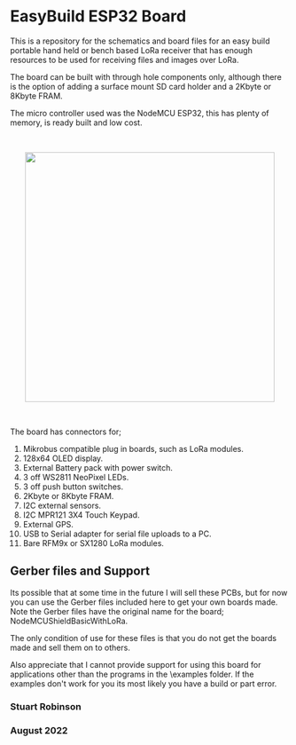 # EasyBuild ESP32 Board

This is a repository for the schematics and board files for an easy build portable hand held or bench based LoRa receiver that has enough resources to be used for receiving files and images over LoRa.

The board can be built with through hole components only, although there is the option of adding a surface mount SD card holder and a 2Kbyte or 8Kbyte FRAM. 

The micro controller used was the NodeMCU ESP32, this has plenty of memory, is ready built and low cost.


<br>
<p align="center">
  <img width="450"  src="/images/NodeMCU_Shield_1.jpg">
</p>
<br>



The board has connectors for;

1. Mikrobus compatible plug in boards, such as LoRa modules.
1. 128x64 OLED display.
1. External Battery pack with power switch.
1. 3 off WS2811 NeoPixel LEDs.
1. 3 off push button switches.
1. 2Kbyte or 8Kbyte FRAM.  
1. I2C external sensors.
1. I2C MPR121 3X4 Touch Keypad.
1. External GPS.
1. USB to Serial adapter for serial file uploads to a PC.
1. Bare RFM9x or SX1280 LoRa modules.
  

## Gerber files and Support

Its possible that at some time in the future I will sell these PCBs, but for now you can use the Gerber files included here to get your own boards made. Note the Gerber files have the original name for the board; NodeMCUShieldBasicWithLoRa.

The only condition of use for these files is that you do not get the boards made and sell them on to others. 

Also appreciate that I cannot provide support for using this board for applications other than the programs in the \examples folder. If the examples don't work for you its most likely you have a build or part error.


### Stuart Robinson

### August 2022

